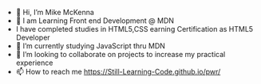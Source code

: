 - 👋 Hi, I’m Mike McKenna 
- 👀 I am Learning Front end Development @ MDN
- I have completed studies in HTML5,CSS earning Certification as HTML5 Developer 
- 🌱 I’m currently studying JavaScript thru MDN
- 💞️ I’m looking to collaborate on projects to increase my practical experience
- 📫 How to reach me https://Still-Learning-Code.github.io/pwr/

<!---
Still-Learning-code/Still-Learning-code is a ✨ special ✨ repository because its `README.md` (this file) appears on your GitHub profile.
You can click the Preview link to take a look at your changes.
--->
